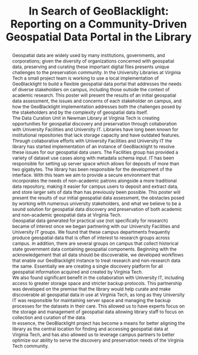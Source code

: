 ---
abstract: 'Geospatial data are widely used by many institutions, governments, and
  corporations; given the diversity of organizations concerned with geospatial data,
  preserving and curating these important digital files presents unique challenges
  to the preservation community. In the University Libraries at Virginia Tech a small
  project team is working to use a local implementation of GeoBlacklight to build
  a flexible geospatial data portal that addresses the needs of diverse stakeholders
  on campus, including those outside the context of academic research. This poster
  will present the results of an initial geospatial data assessment, the issues and
  concerns of each stakeholder on campus, and how the GeoBlacklight implementation
  addresses both the challenges posed by the stakeholders and by the complexity of
  geospatial data itself.


  The Data Curation Unit in Newman Library at Virginia Tech is creating opportunities
  for geospatial discovery and preservation through collaboration with University
  Facilities and University IT. Libraries have long been known for institutional repositories
  that lack storage capacity and have outdated features. Through collaborative efforts
  with University Facilities and University IT the library has started implementation
  of an instance of GeoBlacklight to resolve these issues for our geospatial data
  users. The Facilities group has provided a variety of dataset use cases along with
  metadata schema input. IT has been responsible for setting up server space which
  allows for deposits of more than two gigabytes. The library has been responsible
  for the development of the interface. With this team we aim to provide a secure
  environment that incorporates the needs of non-academic patrons alongside a more
  traditional data repository, making it easier for campus users to deposit and extract
  data, and store larger sets of data than has previously been possible. This poster
  will present the results of our initial geospatial data assessment, the obstacles
  posed by working with numerous university stakeholders, and what we believe to be
  a sound solution for geospatial data discovery and preservation of both academic
  and non-academic geospatial data at Virginia Tech.


  Geospatial data generated for practical use (not specifically for research) became
  of interest once we began partnering with our University Facilities and University
  IT groups. We found that these campus departments frequently produce geospatial
  data that is often of interest to research groups across campus. In addition, there
  are several groups on campus that collect historical state government data containing
  geospatial components. Beginning with the acknowledgement that all data should be
  discoverable, we developed workflows that enable our GeoBlacklight instance to treat
  research and non-research data the same. Essentially we are creating a single discovery
  platform for all geospatial information acquired and created by Virginia Tech.


  We also found significant benefit in the collaboration with University IT, including
  access to greater storage space and stricter backup protocols. This partnership
  was developed on the premise that the library would help curate and make discoverable
  all geospatial data in use at Virginia Tech, as long as they University IT was responsible
  for maintaining server space and managing the backup processes for the datasets
  in their care. This allowed us to have experts focus on the storage and management
  of geospatial data allowing library staff to focus on collection and curation of
  the data.


  In essence, the GeoBlacklight project has become a means for better aligning the
  library as the central location for finding and accessing geospatial data at Virginia
  Tech, and has also allowed us to leverage campus partners to better optimize our
  ability to serve the discovery and preservation needs of the Virginia Tech community.'
creators:
- Coleman, R. Shane
- Ogier, Andrea
- Farag, Mohamed
date: null
document_url: https://services.phaidra.univie.ac.at/api/object/o:429581/download
grand_parent: iPRES
institutions: []
keywords:
- geospatial data
- gis
- geoblacklight
- hydra
landing_page_url: https://phaidra.univie.ac.at/o:429581
language: eng
layout: publication
license: CC BY 4.0 International
notes_url: null
parent: iPRES 2015
publication_type: poster
size: 384508
slides_url: null
source_name: iPRES
stream_url: null
title: 'In Search of GeoBlacklight: Reporting on a Community-Driven Geospatial Data
  Portal in the Library'
year: 2015
---